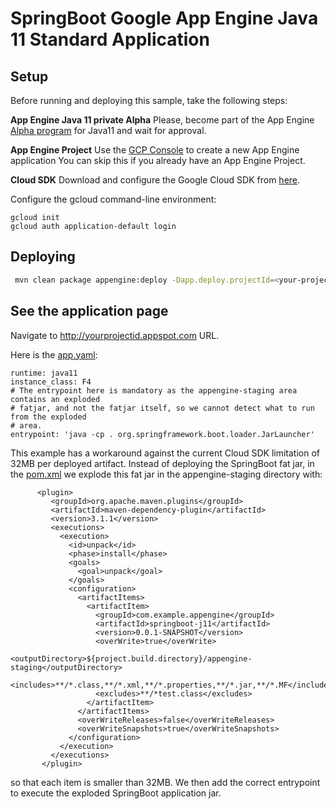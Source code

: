 # SpringBoot Google App Engine Java 11 Standard Application


## Setup

Before running and deploying this sample, take the following steps:

**App Engine Java 11 private Alpha** Please, become part of the App Engine [Alpha program](https://docs.google.com/forms/d/e/1FAIpQLSf5uE5eknJjFEmcVBI6sMitBU0QQ1LX_J7VrA_OTQabo6EEEw/viewform) for Java11 and wait for approval.

**App Engine Project** Use the [GCP Console](https://console.cloud.google.com/projectselector/appengine/create?lang=java) to create a new App Engine application 
You can skip this if you already have an App Engine Project.

**Cloud SDK** Download and configure the Google Cloud SDK from [here](https://cloud.google.com/sdk).

Configure the gcloud command-line environment:

```
gcloud init
gcloud auth application-default login
```


## Deploying

```bash
 mvn clean package appengine:deploy -Dapp.deploy.projectId=<your-project-id>
```

## See the application page
Navigate to http://yourprojectid.appspot.com URL.

Here is the [app.yaml](src/manin/appengine/app.yaml):

```
runtime: java11
instance_class: F4
# The entrypoint here is mandatory as the appengine-staging area contains an exploded
# fatjar, and not the fatjar itself, so we cannot detect what to run from the exploded
# area.
entrypoint: 'java -cp . org.springframework.boot.loader.JarLauncher'
```

This example has a workaround against the current Cloud SDK limitation of 32MB per deployed artifact. Instead of deploying the SpringBoot fat jar, in the [pom.xml](pom.xml) we explode this fat jar in the appengine-staging directory with:

```
      <plugin>
         <groupId>org.apache.maven.plugins</groupId>
         <artifactId>maven-dependency-plugin</artifactId>
         <version>3.1.1</version>
         <executions>
           <execution>
             <id>unpack</id>
             <phase>install</phase>
             <goals>
               <goal>unpack</goal>
             </goals>
             <configuration>
               <artifactItems>
                 <artifactItem>
                   <groupId>com.example.appengine</groupId>
                   <artifactId>springboot-j11</artifactId>
                   <version>0.0.1-SNAPSHOT</version>
                   <overWrite>true</overWrite>
                   <outputDirectory>${project.build.directory}/appengine-staging</outputDirectory>
                   <includes>**/*.class,**/*.xml,**/*.properties,**/*.jar,**/*.MF</includes>
                   <excludes>**/*test.class</excludes>
                 </artifactItem>
               </artifactItems>
               <overWriteReleases>false</overWriteReleases>
               <overWriteSnapshots>true</overWriteSnapshots>
             </configuration>
           </execution>
         </executions>
       </plugin>
```
 so that each item is smaller than 32MB. 
We then add the correct entrypoint to execute the exploded SpringBoot application jar.



